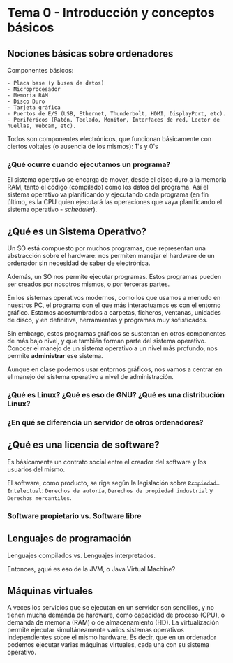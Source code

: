 # Tema 0 - Introducción y conceptos básicos

## Nociones básicas sobre ordenadores

Componentes básicos:

	- Placa base (y buses de datos)
	- Microprocesador
	- Memoria RAM
	- Disco Duro
	- Tarjeta gráfica
	- Puertos de E/S (USB, Ethernet, Thunderbolt, HDMI, DisplayPort, etc).
	- Periféricos (Ratón, Teclado, Monitor, Interfaces de red, Lector de huellas, Webcam, etc).

Todos son componentes electrónicos, que funcionan básicamente con ciertos voltajes (o ausencia de los mismos): 1's y 0's

### ¿Qué ocurre cuando ejecutamos un programa?

El sistema operativo se encarga de mover, desde el disco duro a la memoria RAM, tanto el código (compilado) como los datos del programa. Así el sistema operativo va planificando y ejecutando cada programa (en fin último, es la CPU quien ejecutará las operaciones que vaya planificando el sistema operativo - *scheduler*).

## ¿Qué es un Sistema Operativo?

Un SO está compuesto por muchos programas, que representan una abstracción sobre el hardware: nos permiten manejar el hardware de un ordenador sin necesidad de saber de electrónica.

Además, un SO nos permite ejecutar programas. Estos programas pueden ser creados por nosotros mismos, o por terceras partes.

En los sistemas operativos modernos, como los que usamos a menudo en nuestros PC, el programa con el que más interactuamos es con el entorno gráfico. Estamos acostumbrados a carpetas, ficheros, ventanas, unidades de disco, y en definitiva, herramientas y programas muy sofisticados.

Sin embargo, estos programas gráficos se sustentan en otros componentes de más bajo nivel, y que también forman parte del sistema operativo. Conocer el manejo de un sistema operativo a un nivel más profundo, nos permite **administrar** ese sistema.

Aunque en clase podemos usar entornos gráficos, nos vamos a centrar en el manejo del sistema operativo a nivel de administración.

### ¿Qué es Linux? ¿Qué es eso de GNU? ¿Qué es una distribución Linux?

### ¿En qué se diferencia un servidor de otros ordenadores?

## ¿Qué es una licencia de software?

Es básicamente un contrato social entre el creador del software y los usuarios del mismo.

El software, como producto, se rige según la legislación sobre ~~`Propiedad Intelectual`~~: `Derechos de autoría`, `Derechos de propiedad industrial` y `Derechos mercantiles`.

### Software propietario vs. Software libre

## Lenguajes de programación

Lenguajes compilados vs. Lenguajes interpretados.

Entonces, ¿qué es eso de la JVM, o Java Virtual Machine?

## Máquinas virtuales

A veces los servicios que se ejecutan en un servidor son sencillos, y no tienen mucha demanda de hardware, como capacidad de proceso (CPU), o demanda de memoria (RAM) o de almacenamiento (HD). La virtualización permite ejecutar simultáneamente varios sistemas operativos independientes sobre el mismo hardware. Es decir, que en un ordenador podemos ejecutar varias máquinas virtuales, cada una con su sistema operativo.
